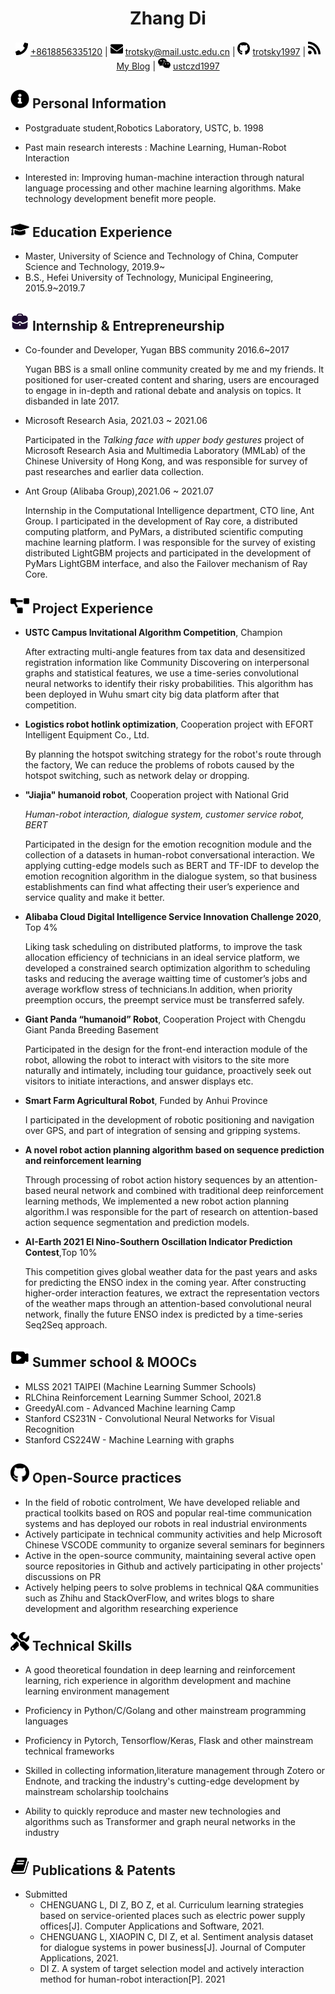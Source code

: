  <center>
     <h1>Zhang Di</h1>
     <div>
         <span>
             <img src="assets/phone-solid.svg" width="20px">
             <a href="tel:+8618856335120">+8618856335120</a>
         </span>
         |
         <span>
             <img src="assets/envelope-solid.svg" width="20px">
             <a href="mailto:trotsky@mail.ustc.edu.cn">trotsky@mail.ustc.edu.cn</a>
         </span>
         |
         <span>
             <img src="assets/github-brands.svg" width="20px">
             <a href="https://github.com/trotsky1997">trotsky1997</a>
         </span>
         |
         <span>
             <img src="assets/rss-solid.svg" width="20px">
             <a href="https://blog.csdn.net/weixin_44350982">My Blog</a>
         </span>
         |
         <span>
             <img src="assets/iconmonstr-wechat-1.svg" width="20px">
             <a href="https://github.com/trotsky1997/trotsky1997/raw/main/WechatIMG29.jpeg">ustczd1997</a>
         </span>
     </div>
 </center>


## <img src="assets/info-circle-solid.svg" width="30px"> Personal Information

 - Postgraduate student,Robotics Laboratory, USTC, b. 1998

 - Past main research interests : Machine Learning, Human-Robot Interaction

 - Interested in: Improving human-machine interaction through natural language processing and other machine learning algorithms. Make technology development benefit more people.

## <img src="assets/graduation-cap-solid.svg" width="30px"> Education Experience

- Master, University of Science and Technology of China, Computer Science and Technology, 2019.9~
- B.S., Hefei University of Technology, Municipal Engineering, 2015.9~2019.7

## <img src="assets/Work.svg" width="30px"> Internship & Entrepreneurship

- Co-founder and Developer, Yugan BBS community 2016.6~2017

  Yugan BBS  is a small online community created by me and my friends. It positioned for user-created content and sharing, users are encouraged to engage in in-depth and rational debate and analysis on topics. It disbanded in late 2017.

- Microsoft Research Asia,  2021.03 ~ 2021.06

  Participated in the *Talking face with upper body gestures* project of Microsoft Research Asia and Multimedia Laboratory (MMLab) of the Chinese University of Hong Kong, and was responsible for survey of past researches and earlier data collection.

- Ant Group (Alibaba Group),2021.06 ~ 2021.07

  Internship in the Computational Intelligence department, CTO line, Ant Group. I participated in the development of Ray core, a distributed computing platform, and PyMars, a distributed scientific computing machine learning platform. I was responsible for the survey of existing distributed LightGBM projects and participated in the development of PyMars LightGBM interface, and also the Failover mechanism of Ray Core.

## <img src="assets/project-diagram-solid.svg" width="30px"> Project Experience

- **USTC Campus Invitational Algorithm Competition**, Champion

    After extracting multi-angle features from tax data and desensitized registration information like Community Discovering on interpersonal graphs and statistical features, we use a time-series convolutional neural networks to identify their risky probabilities. This algorithm has been deployed in Wuhu smart city big data platform after that competition.

- **Logistics robot hotlink optimization**, Cooperation project with EFORT Intelligent Equipment Co., Ltd. 

    By planning the hotspot switching strategy for the robot's route through the factory, We can reduce the problems of robots caused by the hotspot switching, such as  network delay or dropping.

- **"Jiajia" humanoid robot**, Cooperation project with National Grid

    *Human-robot interaction, dialogue system, customer service robot, BERT*

    Participated in the design for the emotion recognition module and the collection of a datasets in human-robot conversational interaction. We applying cutting-edge models such as BERT and TF-IDF to develop the emotion recognition algorithm in the dialogue system, so that business establishments can find what affecting their user’s experience and service quality and make it better.

- **Alibaba Cloud Digital Intelligence Service Innovation Challenge 2020**, Top 4%

    Liking task scheduling on distributed platforms, to improve the task allocation efficiency of technicians in an ideal service platform, we developed a constrained search optimization algorithm to scheduling tasks and reducing the average waitting time of customer’s jobs  and average workflow stress of technicians.In addition, when priority preemption occurs, the preempt service must be transferred safely.
    
- **Giant Panda “humanoid” Robot**, Cooperation Project with Chengdu Giant Panda Breeding Basement

    Participated in the design for the front-end interaction module of the robot, allowing the robot to interact with visitors to the site more naturally and intimately, including tour guidance, proactively seek out visitors to initiate interactions, and answer displays etc.
    
- **Smart Farm Agricultural Robot**, Funded by Anhui Province

    I participated in the development of robotic positioning and navigation over GPS, and part of integration of sensing and gripping systems.
	
- **A novel robot action planning algorithm based on sequence prediction and reinforcement learning**

    Through processing of robot action history sequences by an attention-based neural network and combined with traditional deep reinforcement learning methods, We implemented a new robot action planning algorithm.I was responsible for the part of research on attention-based action sequence segmentation and prediction models. 
    
- **AI-Earth 2021 El Nino-Southern Oscillation Indicator Prediction Contest**,Top 10%

    This competition gives global weather data for the past years and asks for predicting the ENSO index in the coming year. After constructing higher-order interaction features, we extract the representation vectors of the weather maps through an attention-based convolutional neural network, finally the future ENSO index is predicted by a time-series Seq2Seq approach.

## <img src="assets/video.svg" width="30px"> Summer school & MOOCs

- MLSS 2021 TAIPEI (Machine Learning Summer Schools)
- RLChina Reinforcement Learning Summer School, 2021.8
- GreedyAI.com - Advanced Machine learning Camp
- Stanford CS231N - Convolutional Neural Networks for Visual Recognition
- Stanford CS224W - Machine Learning with graphs

## <img src="assets/github-brands.svg" width="30px"> Open-Source practices

- In the field of robotic controlment, We have developed reliable and practical toolkits based on ROS and popular real-time communication systems and has deployed our robots in real industrial environments
- Actively participate in technical community activities and help Microsoft Chinese VSCODE community to organize several seminars for beginners
- Active in the open-source community, maintaining several active open source repositories in Github and actively participating in other projects' discussions on PR
- Actively helping peers to solve problems in technical Q&A communities such as Zhihu and StackOverFlow, and writes blogs to share development and algorithm researching experience

## <img src="assets/tools-solid.svg" width="30px"> Technical Skills

- A good theoretical foundation in deep learning and reinforcement learning, rich experience in algorithm development and machine learning environment management

- Proficiency in Python/C/Golang and other mainstream programming languages

- Proficiency in Pytorch, Tensorflow/Keras, Flask and other mainstream technical frameworks

- Skilled in collecting information,literature management through Zotero or Endnote, and tracking the industry's cutting-edge development by mainstream scholarship toolchains

- Ability to quickly reproduce and master new technologies and algorithms such as Transformer and graph neural networks in the industry

## <img src="assets/book.svg" width="30px"> Publications & Patents

- Submitted
  - CHENGUANG L, DI Z, BO Z, et al. Curriculum learning strategies based on service-oriented places such as electric power supply offices[J]. Computer Applications and Software, 2021.
  - CHENGUANG L, XIAOPIN C, DI Z,  et al. Sentiment analysis dataset for dialogue systems in power business[J]. Journal of Computer Applications, 2021.
  - DI Z. A system of target selection model and actively interaction method for human-robot interaction[P]. 2021

